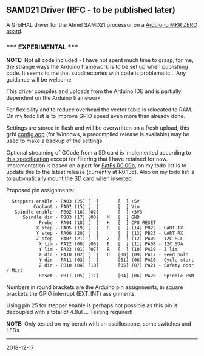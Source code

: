 ## SAMD21 Driver (RFC - to be published later)

A GrblHAL driver for the Atmel SAMD21 processor on a [Arduiono MKR ZERO board](https://store.arduino.cc/arduino-mkrzero).

### *** EXPERIMENTAL *** ###

**NOTE:** Not all code included - I have not spent much time to grasp, for me, the strange ways the Arduino framework is to be set up when publishing code.
It seems to me that subdirectories with code is problematic... Any guidance will be welcome.

This driver compiles and uploads from the Arduino IDE and is partially dependent on the Arduino framework.

For flexibility and to reduce overhead the vector table is relocated to RAM. On my todo list is to improve GPIO speed even more than already done.

Settings are stored in flash and will be overwritten on a fresh upload, this grbl [config app](https://github.com/terjeio/Grbl_CNC_Controls) \(for Windows, a precompiled release is available\) may be used to make a backup of the settings.

Optional streaming of GCode from a SD card is implemented according to [this specification](https://github.com/bdring/Grbl_Esp32/wiki/Using-the-SD-Card) except for filtering that I have retained for now. Implementation is based on a port for [FatFs R0.09b](http://www.elm-chan.org/fsw/ff/00index_e.html), on my todo list is to update this to the latest release \(currently at R0.13c\). Also on my todo list is to automatically mount the SD card when inserted.

Proposed pin assignments:

``` plain
  Steppers enable - PA03 (25) [  ]       [  ] +5V
          Coolant - PA02 (15) [  ]       [  ] Vin
   Spindle enable - PB02 (16) [02]       [  ] +3V3
      Spindle dir - PB03 (17) [03]   M   [  ] GND
            Probe - PA04 (18) [  ]   K   [  ] CPU RESET
           X step - PA05 (19) [  ]   R   [  ] (14) PB22 - UART TX
           Y step - PA06 (20) [  ]       [  ] (13) PB23 - UART RX
           Z step - PA07 (21) [  ]   Z   [  ] (12) PA09 - I2C SCL
            X lim - PA22 (00) [06]   E   [  ] (11) PA08 - I2C SDA
            Y lim - PA23 (01) [07]   R   [  ] (10) PA19 - Z lim
            X dir - PA10 (02) [  ]   O   [00] (09) PA17 - Feed hold
            Y dir - PA11 (03) [  ]       [01] (08) PA16 - Cycle start
            Z dir - PB10 (04) [10]       [05] (07) PA21 - Safety door / Mist
            Reset - PB11 (05) [11]       [04] (06) PA20 - Spindle PWM
```

Numbers in round brackets are the Arduino pin assignments, in square brackets the GPIO interrupt (EXT_INT) assignments.

Using pin 25 for stepper enable is perhaps not possible as this pin is decoupled with a total of 4.8uF... Testing required!

**NOTE:** Only tested on my bench with an oscilloscope, some switches and LEDs.

---
2018-12-17
